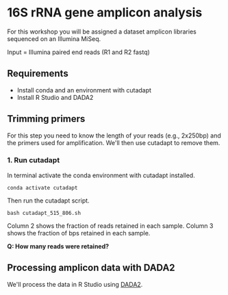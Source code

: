 # 16S rRNA gene amplicon analysis

For this workshop you will be assigned a dataset amplicon libraries sequenced on an Illumina MiSeq.

Input = Illumina paired end reads (R1 and R2 fastq)

## Requirements
* Install conda and an environment with cutadapt
* Install R Studio and DADA2

## Trimming primers

For this step you need to know the length of your reads (e.g., 2x250bp) and the primers used for amplification. We'll then use cutadapt to remove them.

### 1. Run cutadapt

In terminal activate the conda environment with cutadapt installed.

```
conda activate cutadapt
```

Then run the cutadapt script.
```
bash cutadapt_515_806.sh
```

Column 2 shows the fraction of reads retained in each sample.
Column 3 shows the fraction of bps retained in each sample.

**Q: How many reads were retained?**

## Processing amplicon data with DADA2
We'll process the data in R Studio using [DADA2](https://benjjneb.github.io/dada2/index.html).